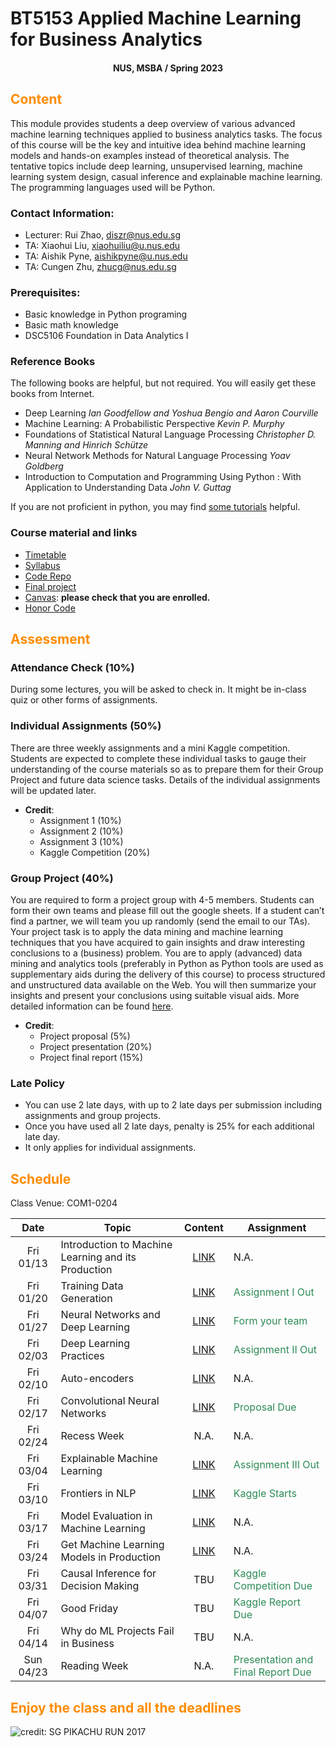 # BT5153 Applied Machine Learning for Business Analytics

#### <center>NUS, MSBA / Spring 2023</center>

## <font color='DarkOrange'>Content</font>

This module provides students a deep overview of various advanced machine learning techniques applied to business analytics tasks. The focus of this course will be the key and intuitive idea behind machine learning models and hands-on examples instead of theoretical analysis. The tentative topics include deep learning, unsupervised learning, machine learning system design, casual inference and explainable machine learning. The programming languages used will be Python.

### Contact Information:

- Lecturer: Rui Zhao, [diszr@nus.edu.sg](mailto:diszr@nus.edu.sg)
- TA: Xiaohui Liu, [xiaohuiliu@u.nus.edu](mailto:xiaohuiliu@u.nus.edu)
- TA: Aishik Pyne, [aishikpyne@u.nus.edu](mailto:aishikpyne@u.nus.edu)
- TA: Cungen Zhu, [zhucg@nus.edu.sg](mailto:zhucg@nus.edu.sg)

### Prerequisites:

- Basic knowledge in Python programing
- Basic math knowledge
- DSC5106 Foundation in Data Analytics I

### Reference Books

The following books are helpful, but not required. You will easily get these books from Internet.

- Deep Learning *Ian Goodfellow and Yoshua Bengio and Aaron Courville*
- Machine Learning: A Probabilistic Perspective *Kevin P. Murphy*
- Foundations of Statistical Natural Language Processing *Christopher D. Manning and Hinrich Schütze*
- Neural Network Methods for Natural Language Processing *Yoav Goldberg*
- Introduction to Computation and Programming Using Python : With Application to Understanding Data *John V. Guttag* 

If you are not proficient in python, you may find [some tutorials](material/coding.md) helpful.

### Course material and links

- [Timetable](#schedule)
- [Syllabus](material/syllabus.md)
- [Code Repo](https://github.com/rz0718/BT5153_2023)
- [Final project](project/project.md)
- [Canvas](https://canvas.nus.edu.sg/courses/37268): **please check that you are enrolled.**
- [Honor Code](honorcode.md)

## <font color='DarkOrange'>Assessment</font>

### Attendance Check (10%)

During some lectures, you will be asked to check in. It might be in-class quiz or other forms of assignments. 

### Individual Assignments (50%)

There are three weekly assignments and a mini Kaggle competition. Students are expected to complete these individual tasks to gauge their understanding of the course materials so as to prepare them for their Group Project and future data science tasks. Details of the individual assignments will be updated later.

- **Credit**:
  * Assignment 1 (10%)
  * Assignment 2 (10%)
  * Assignment 3 (10%)
  * Kaggle Competition (20%)

### Group Project (40%)

You are required to form a project group with 4-5 members. Students can form their own teams and please fill out the google sheets. If a student can’t find a partner, we will team you up randomly (send the email to our TAs). Your project task is to apply the data mining and machine learning techniques that you have acquired to gain insights and draw interesting conclusions to a (business) problem. You are to apply (advanced) data mining and analytics tools (preferably in Python as Python tools are used as supplementary aids during the delivery of this course) to process structured and unstructured data available on the Web. You will then summarize your insights and present your conclusions using suitable visual aids. More detailed information can be found [here](project/project.md).

- **Credit**:
  * Project proposal (5%) 
  * Project presentation (20%)
  * Project final report (15%)

### Late Policy

* You can use 2 late days, with up to 2 late days per submission including assignments and group projects.
* Once you have used all 2 late days, penalty is 25% for each additional late day. 
* It only applies for individual assignments.

## <font color='DarkOrange'>Schedule</font>

Class Venue: COM1-0204

**Date** |	**Topic** |	**Content** | **Assignment**
:----:  | ------- | :----: | ---------------
Fri 01/13 | Introduction to Machine Learning and its Production | [LINK](note/blogs01.md) | N.A.
Fri 01/20 | Training Data Generation | [LINK](note/blogs02.md) | <font color='SeaGreen'>Assignment I Out</font>
Fri 01/27 | Neural Networks and Deep Learning | [LINK](note/blogs03.md) |  <font color='SeaGreen'>Form your team</font>
Fri 02/03 | Deep Learning Practices | [LINK](note/blogs04.md) | <font color='SeaGreen'>Assignment II Out</font>
Fri 02/10 | Auto-encoders | [LINK](note/blogs05.md) | N.A.
Fri 02/17 | Convolutional Neural Networks| [LINK](note/blogs06.md)  |<font color='SeaGreen'>Proposal Due</font>
Fri 02/24 | Recess Week | N.A. |  N.A.
Fri 03/04 | Explainable Machine Learning | [LINK](note/blogs07.md) | <font color='SeaGreen'>Assignment III Out</font>
Fri 03/10 | Frontiers in NLP | [LINK](note/blogs08.md) | <font color='SeaGreen'>Kaggle Starts</font>
Fri 03/17 | Model Evaluation in Machine Learning | [LINK](note/blogs09.md) | N.A.
Fri 03/24 | Get Machine Learning Models in Production | [LINK](note/blogs10.md)  | N.A.
Fri 03/31 | Causal Inference for Decision Making | TBU  | <font color='SeaGreen'>Kaggle Competition Due</font>
Fri 04/07 | Good Friday | TBU | <font color='SeaGreen'>Kaggle Report Due</font>
Fri 04/14 | Why do ML Projects Fail in Business | TBU  | N.A.
Sun 04/23 | Reading Week | N.A. | <font color='SeaGreen'>Presentation and Final Report Due</font>
    
## <font color='DarkOrange'>Enjoy the class and all the deadlines</font>

![credit: SG PIKACHU RUN 2017](img/PIKA.jpg)
